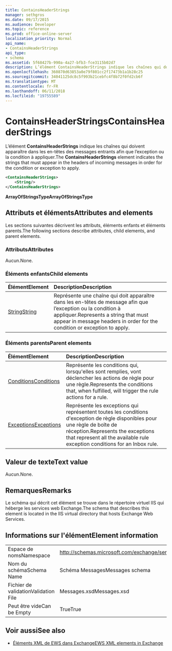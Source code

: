 ```yaml
---
title: ContainsHeaderStrings
manager: sethgros
ms.date: 09/17/2015
ms.audience: Developer
ms.topic: reference
ms.prod: office-online-server
localization_priority: Normal
api_name:
- ContainsHeaderStrings
api_type:
- schema
ms.assetid: 5f68427b-990a-4a27-bfb3-fce3115b02d7
description: L’élément ContainsHeaderStrings indique les chaînes qui doivent apparaître dans les en-têtes des messages entrants afin que l’exception ou la condition à appliquer.
ms.openlocfilehash: 360870d63853a0e79f801cc2f17473b1a1b28c25
ms.sourcegitcommit: 34041125dc8c5f993b21cebfc4f8b72f0fd2cb6f
ms.translationtype: MT
ms.contentlocale: fr-FR
ms.lasthandoff: 06/11/2018
ms.locfileid: "19755589"
---
```

# <a name="containsheaderstrings"></a><span data-ttu-id="0b65d-103">ContainsHeaderStrings</span><span class="sxs-lookup"><span data-stu-id="0b65d-103">ContainsHeaderStrings</span></span>

<span data-ttu-id="0b65d-104">L’élément **ContainsHeaderStrings** indique les chaînes qui doivent apparaître dans les en-têtes des messages entrants afin que l’exception ou la condition à appliquer.</span><span class="sxs-lookup"><span data-stu-id="0b65d-104">The **ContainsHeaderStrings** element indicates the strings that must appear in the headers of incoming messages in order for the condition or exception to apply.</span></span> 
  
```XML
<ContainsHeaderStrings>
    <String/>
</ContainsHeaderStrings>
```

 <span data-ttu-id="0b65d-105">**ArrayOfStringsType**</span><span class="sxs-lookup"><span data-stu-id="0b65d-105">**ArrayOfStringsType**</span></span>
## <a name="attributes-and-elements"></a><span data-ttu-id="0b65d-106">Attributs et éléments</span><span class="sxs-lookup"><span data-stu-id="0b65d-106">Attributes and elements</span></span>

<span data-ttu-id="0b65d-107">Les sections suivantes décrivent les attributs, éléments enfants et éléments parents.</span><span class="sxs-lookup"><span data-stu-id="0b65d-107">The following sections describe attributes, child elements, and parent elements.</span></span>
  
### <a name="attributes"></a><span data-ttu-id="0b65d-108">Attributs</span><span class="sxs-lookup"><span data-stu-id="0b65d-108">Attributes</span></span>

<span data-ttu-id="0b65d-109">Aucun.</span><span class="sxs-lookup"><span data-stu-id="0b65d-109">None.</span></span>
  
### <a name="child-elements"></a><span data-ttu-id="0b65d-110">Éléments enfants</span><span class="sxs-lookup"><span data-stu-id="0b65d-110">Child elements</span></span>

|<span data-ttu-id="0b65d-111">**Élément**</span><span class="sxs-lookup"><span data-stu-id="0b65d-111">**Element**</span></span>|<span data-ttu-id="0b65d-112">**Description**</span><span class="sxs-lookup"><span data-stu-id="0b65d-112">**Description**</span></span>|
|:-----|:-----|
|[<span data-ttu-id="0b65d-113">String</span><span class="sxs-lookup"><span data-stu-id="0b65d-113">String</span></span>](string.md) <br/> |<span data-ttu-id="0b65d-114">Représente une chaîne qui doit apparaître dans les en-têtes de message afin que l’exception ou la condition à appliquer.</span><span class="sxs-lookup"><span data-stu-id="0b65d-114">Represents a string that must appear in message headers in order for the condition or exception to apply.</span></span>  <br/> |
   
### <a name="parent-elements"></a><span data-ttu-id="0b65d-115">Éléments parents</span><span class="sxs-lookup"><span data-stu-id="0b65d-115">Parent elements</span></span>

|<span data-ttu-id="0b65d-116">**Élément**</span><span class="sxs-lookup"><span data-stu-id="0b65d-116">**Element**</span></span>|<span data-ttu-id="0b65d-117">**Description**</span><span class="sxs-lookup"><span data-stu-id="0b65d-117">**Description**</span></span>|
|:-----|:-----|
|[<span data-ttu-id="0b65d-118">Conditions</span><span class="sxs-lookup"><span data-stu-id="0b65d-118">Conditions</span></span>](conditions.md) <br/> |<span data-ttu-id="0b65d-119">Représente les conditions qui, lorsqu'elles sont remplies, vont déclencher les actions de règle pour une règle.</span><span class="sxs-lookup"><span data-stu-id="0b65d-119">Represents the conditions that, when fulfilled, will trigger the rule actions for a rule.</span></span>  <br/> |
|[<span data-ttu-id="0b65d-120">Exceptions</span><span class="sxs-lookup"><span data-stu-id="0b65d-120">Exceptions</span></span>](exceptions.md) <br/> |<span data-ttu-id="0b65d-121">Représente les exceptions qui représentent toutes les conditions d'exception de règle disponibles pour une règle de boîte de réception.</span><span class="sxs-lookup"><span data-stu-id="0b65d-121">Represents the exceptions that represent all the available rule exception conditions for an Inbox rule.</span></span>  <br/> |
   
## <a name="text-value"></a><span data-ttu-id="0b65d-122">Valeur de texte</span><span class="sxs-lookup"><span data-stu-id="0b65d-122">Text value</span></span>

<span data-ttu-id="0b65d-123">Aucun.</span><span class="sxs-lookup"><span data-stu-id="0b65d-123">None.</span></span>
  
## <a name="remarks"></a><span data-ttu-id="0b65d-124">Remarques</span><span class="sxs-lookup"><span data-stu-id="0b65d-124">Remarks</span></span>

<span data-ttu-id="0b65d-125">Le schéma qui décrit cet élément se trouve dans le répertoire virtuel IIS qui héberge les services web Exchange.</span><span class="sxs-lookup"><span data-stu-id="0b65d-125">The schema that describes this element is located in the IIS virtual directory that hosts Exchange Web Services.</span></span>
  
## <a name="element-information"></a><span data-ttu-id="0b65d-126">Informations sur l'élément</span><span class="sxs-lookup"><span data-stu-id="0b65d-126">Element information</span></span>

|||
|:-----|:-----|
|<span data-ttu-id="0b65d-127">Espace de noms</span><span class="sxs-lookup"><span data-stu-id="0b65d-127">Namespace</span></span>  <br/> |http://schemas.microsoft.com/exchange/services/2006/messages  <br/> |
|<span data-ttu-id="0b65d-128">Nom du schéma</span><span class="sxs-lookup"><span data-stu-id="0b65d-128">Schema Name</span></span>  <br/> |<span data-ttu-id="0b65d-129">Schéma Messages</span><span class="sxs-lookup"><span data-stu-id="0b65d-129">Messages schema</span></span>  <br/> |
|<span data-ttu-id="0b65d-130">Fichier de validation</span><span class="sxs-lookup"><span data-stu-id="0b65d-130">Validation File</span></span>  <br/> |<span data-ttu-id="0b65d-131">Messages.xsd</span><span class="sxs-lookup"><span data-stu-id="0b65d-131">Messages.xsd</span></span>  <br/> |
|<span data-ttu-id="0b65d-132">Peut être vide</span><span class="sxs-lookup"><span data-stu-id="0b65d-132">Can be Empty</span></span>  <br/> |<span data-ttu-id="0b65d-133">True</span><span class="sxs-lookup"><span data-stu-id="0b65d-133">True</span></span>  <br/> |
   
## <a name="see-also"></a><span data-ttu-id="0b65d-134">Voir aussi</span><span class="sxs-lookup"><span data-stu-id="0b65d-134">See also</span></span>



- [<span data-ttu-id="0b65d-135">Éléments XML de EWS dans Exchange</span><span class="sxs-lookup"><span data-stu-id="0b65d-135">EWS XML elements in Exchange</span></span>](ews-xml-elements-in-exchange.md)

